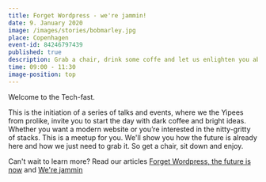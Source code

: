 ```yaml
---
title: Forget Wordpress - we're jammin!
date: 9. January 2020
image: /images/stories/bobmarley.jpg
place: Copenhagen
event-id: 84246797439
published: true
description: Grab a chair, drink some coffe and let us enlighten you about the future of websites
time: 09:00 - 11:30
image-position: top
---
```


Welcome to the Tech-fast.

This is the initiation of a series of talks and events, where we the Yipees from prolike, invite you to start the day with dark coffee and bright ideas. Whether you want a modern website or you’re interested in the nitty-gritty of stacks. This is a meetup for you. We'll show you how the future is already here and how we just need to grab it. So get a chair, sit down and enjoy.

Can't wait to learn more?
Read our articles [Forget Wordpress, the future is now](/anything/forget-wordpress) and [We're jammin](/anything/we-re-jammin/)